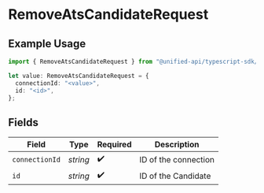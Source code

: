 # RemoveAtsCandidateRequest

## Example Usage

```typescript
import { RemoveAtsCandidateRequest } from "@unified-api/typescript-sdk/sdk/models/operations";

let value: RemoveAtsCandidateRequest = {
  connectionId: "<value>",
  id: "<id>",
};
```

## Fields

| Field                | Type                 | Required             | Description          |
| -------------------- | -------------------- | -------------------- | -------------------- |
| `connectionId`       | *string*             | :heavy_check_mark:   | ID of the connection |
| `id`                 | *string*             | :heavy_check_mark:   | ID of the Candidate  |